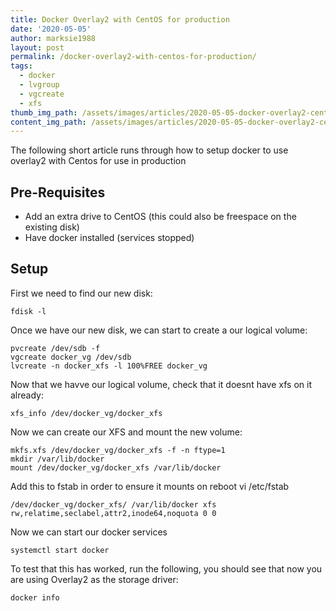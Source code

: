```yaml
---
title: Docker Overlay2 with CentOS for production
date: '2020-05-05'
author: marksie1988
layout: post
permalink: /docker-overlay2-with-centos-for-production/
tags:
  - docker
  - lvgroup
  - vgcreate
  - xfs
thumb_img_path: /assets/images/articles/2020-05-05-docker-overlay2-centos-production.png
content_img_path: /assets/images/articles/2020-05-05-docker-overlay2-centos-production.png
---
```

The following short article runs through how to setup docker to use overlay2 with Centos for use in production

## Pre-Requisites

  * Add an extra drive to CentOS (this could also be freespace on the existing disk)
  * Have docker installed (services stopped)

## Setup

First we need to find our new disk:
```
fdisk -l
```

Once we have our new disk, we can start to create a our logical volume:

```
pvcreate /dev/sdb -f
vgcreate docker_vg /dev/sdb
lvcreate -n docker_xfs -l 100%FREE docker_vg
```

Now that we havve our logical volume, check that it doesnt have xfs on it already:

```
xfs_info /dev/docker_vg/docker_xfs
```

Now we can create our XFS and mount the new volume:

```
mkfs.xfs /dev/docker_vg/docker_xfs -f -n ftype=1
mkdir /var/lib/docker
mount /dev/docker_vg/docker_xfs /var/lib/docker
```
Add this to fstab in order to ensure it mounts on reboot vi /etc/fstab

```
/dev/docker_vg/docker_xfs/ /var/lib/docker xfs rw,relatime,seclabel,attr2,inode64,noquota 0 0
```

Now we can start our docker services

```
systemctl start docker
```

To test that this has worked, run the following, you should see that now you are using Overlay2 as the storage driver:

```
docker info
```
